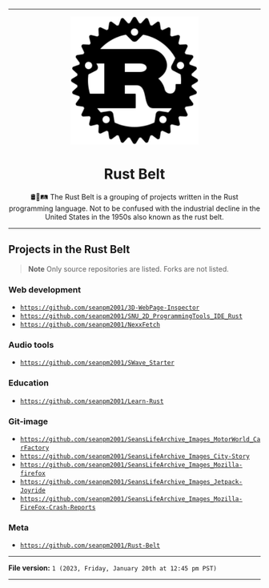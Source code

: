 
***

<div align="center">
  <img alt="Rust logo failed to load. Click/tap here to attempt to view it" src="/Rust_programming_language_black_logo.svg" width="256" class="center"/>
  <H1>Rust Belt</H1>
  <p>🛢️💾️🛤️ The Rust Belt is a grouping of projects written in the Rust programming language. Not to be confused with the industrial decline in the United States in the 1950s also known as the rust belt.</p>
</div>

***

## Projects in the Rust Belt

> **Note** Only source repositories are listed. Forks are not listed.

### Web development

- [`https://github.com/seanpm2001/3D-WebPage-Inspector`](https://github.com/seanpm2001/3D-WebPage-Inspector/)
- [`https://github.com/seanpm2001/SNU_2D_ProgrammingTools_IDE_Rust`](https://github.com/seanpm2001/SNU_2D_ProgrammingTools_IDE_Rust/)
- [`https://github.com/seanpm2001/NexxFetch`](https://github.com/seanpm2001/NexxFetch/)

### Audio tools

- [`https://github.com/seanpm2001/SWave_Starter`](https://github.com/seanpm2001/SWave_Starter/)

### Education

- [`https://github.com/seanpm2001/Learn-Rust`](https://github.com/seanpm2001/Learn-Rust/)

### Git-image

- [`https://github.com/seanpm2001/SeansLifeArchive_Images_MotorWorld_CarFactory`](https://github.com/seanpm2001/SeansLifeArchive_Images_MotorWorld_CarFactory/)
- [`https://github.com/seanpm2001/SeansLifeArchive_Images_City-Story`](https://github.com/seanpm2001/SeansLifeArchive_Images_City-Story/)
- [`https://github.com/seanpm2001/SeansLifeArchive_Images_Mozilla-firefox`](https://github.com/seanpm2001/SeansLifeArchive_Images_Mozilla-firefox/)
- [`https://github.com/seanpm2001/SeansLifeArchive_Images_Jetpack-Joyride`](https://github.com/seanpm2001/SeansLifeArchive_Images_Jetpack-Joyride/)
- [`https://github.com/seanpm2001/SeansLifeArchive_Images_Mozilla-FireFox-Crash-Reports`](https://github.com/seanpm2001/SeansLifeArchive_Images_Mozilla-FireFox-Crash-Reports/)

### Meta

- [`https://github.com/seanpm2001/Rust-Belt`](https://github.com/seanpm2001/Rust-Belt/)

***

**File version:** `1 (2023, Friday, January 20th at 12:45 pm PST)`

***
